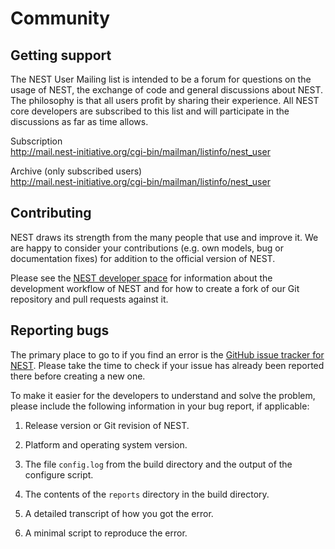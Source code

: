 # Community

## Getting support

The NEST User Mailing list is intended to be a forum for questions on the usage
of NEST, the exchange of code and general discussions about NEST.
The philosophy is that all users profit by sharing their experience.
All NEST core developers are subscribed to this list and will participate in
the discussions as far as time allows.

Subscription  
<http://mail.nest-initiative.org/cgi-bin/mailman/listinfo/nest_user>

<!-- -->

Archive (only subscribed users)  
<http://mail.nest-initiative.org/cgi-bin/mailman/listinfo/nest_user>

## Contributing

NEST draws its strength from the many people that use and improve it. We are
happy to consider your contributions (e.g. own models, bug or documentation
fixes) for addition to the official version of NEST.

Please see the [NEST developer space](http://nest.github.io/nest-simulator) for
information about the development workflow of NEST and for how to create a fork
of our Git repository and pull requests against it.

## Reporting bugs

The primary place to go to if you find an error is the [GitHub issue tracker
for NEST](https://github.com/nest/nest-simulator/issues). Please take the time
to check if your issue has already been reported there before creating a new
one.

To make it easier for the developers to understand and solve the problem, please
include the following information in your bug report, if applicable:

1.  Release version or Git revision of NEST.

2.  Platform and operating system version.

3.  The file `config.log` from the build directory and the output of the
    configure script.    

4.  The contents of the `reports` directory in the build directory.

5.  A detailed transcript of how you got the error.

6.  A minimal script to reproduce the error.
